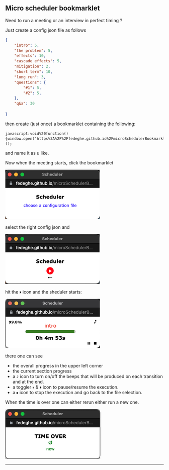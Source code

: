 ## Micro scheduler bookmarklet

Need to run a meeting or an interview in perfect timing ?  

Just create a config json file as follows 

``` json
{
    "intro": 5,
    "the problem": 5,
    "effects": 10,
    "cascade effects": 5,
    "mitigation": 2,
    "short term": 10,
    "long run": 3,
    "questions": {
        "#1": 5,
        "#2": 5,
    },
    "q&a": 30

}
```

then create (just once) a bookmarklet containing the following: 
``` 
javascript:void%20function(){window.open('https%3A%2F%2Ffedeghe.github.io%2FmicroSchedulerBookmarklet%2F'%2C'Scheduler'%2C'width%3D300%2Cheight%3D100%2Cstatus%3D0%2Ctoolbar%3D0%2Cmenubar%3D0%2Clocation%3D0%2Cresizable%3D0%2Cpopup%3D1%2Cnoopener%3D1%2Cnoreferrer%3D1')%3B}();
```
and name it as u like.

Now when the meeting starts, click the bookmarklet

![Alt text](https://github.com/fedeghe/microSchedulerBookmarklet/raw/master/source/s_start.png "started") 

 select the right config json and 

![Alt text](https://github.com/fedeghe/microSchedulerBookmarklet/raw/master/source/s_selected.png "started")

hit the `⏵` icon and the sheduler starts:

![Alt text](https://github.com/fedeghe/microSchedulerBookmarklet/raw/master/source/s_running.png "the end")

there one can see
- the overall progress in the upper left corner
- the current section progress
- a `♪` icon to turn on/off the beeps that will be produced on each transition and at the end.   
- a toggler `⏸︎` & `⏵` icon to pause/resume the execution.
- a `⏹︎` icon to stop the execution and go back to the file selection.

When the time is over one can either rerun either run a new one.

![Alt text](https://github.com/fedeghe/microSchedulerBookmarklet/raw/master/source/s_end.png "the end")

---



